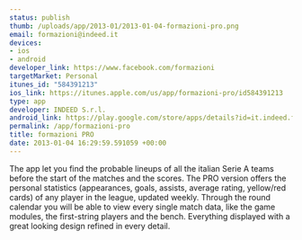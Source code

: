 ```yaml
--- 
status: publish
thumb: /uploads/app/2013-01/2013-01-04-formazioni-pro.png
email: formazioni@indeed.it
devices: 
- ios
- android
developer_link: https://www.facebook.com/formazioni
targetMarket: Personal
itunes_id: "584391213"
ios_link: https://itunes.apple.com/us/app/formazioni-pro/id584391213
type: app
developer: INDEED S.r.l.
android_link: https://play.google.com/store/apps/details?id=it.indeed.formazioniPro
permalink: /app/formazioni-pro
title: formazioni PRO
date: 2013-01-04 16:29:59.591059 +00:00
---
```


The app let you find the probable lineups of all the italian Serie A teams before the start of the matches and the scores. The PRO version offers the personal statistics (appearances, goals, assists, average rating, yellow/red cards) of any player in the league, updated weekly.
Through the round calendar you will be able to view every single match data, like the game modules, the first-string players and the bench.
Everything displayed with a great looking design refined in every detail.
